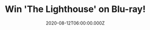 ---
campaign-uuid: "c-d9ec2eca-ca98-43f3-a782-0a630419abbf"
type: "Competition"
category: "Music"
date: "2020-08-12T06:00:00.000Z"
end-date: "2020-10-12T23:59:00.000Z"
disable-form: false
is_promoted: true
has_entry_page: true
title: "Win 'The Lighthouse' on Blu-ray!"
competition-description: "<p>From Robert Eggers, the visionary filmmaker behind the\
  \ modern horror masterpiece 'The Witch', comes this hypnotic and hallucinatory tale\
  \ of two lighthouse keepers (Willem Dafoe and Robert Pattinson) on a remote and\
  \ mysterious New England island in the 1890s. We are giving away a copy of 'The\
  \ Lighthouse' on Blu-ray.</p>\n<p>Does it sound like the best plan for your weekend?\
  \ Click below and it could be yours.</p>\n"
hero-header: "Win 'The Lighthouse' on Blu-ray!"
terms-confirmation: "N/A"
banner-img: "https://assets.expresslyapp.com/asset-c79541a8-2b22-4cfa-aa02-1fbda94f9946.jpg"
logo-left-href: "http://club.expressly.io"
logo-left-image: "https://assets.expresslyapp.com/asset-b6af6d3e-830f-4c65-a19c-b50644ff99eb.jpg"
logo-left-title: "Expressly club"
bg-image-hero: "https://assets.expresslyapp.com/asset-0d09647b-b207-4a1f-9a92-84bb29105c55.jpg"
bg-image-first: "https://assets.expresslyapp.com/asset-bd7d069e-3062-40a3-b390-d52460ed69c2.jpg"
section1-content: "<p>From Robert Eggers, the visionary filmmaker behind the modern\
  \ horror masterpiece The Witch, comes this hypnotic and hallucinatory tale of two\
  \ lighthouse keepers (Willem Dafoe and Robert Pattinson) on a remote and mysterious\
  \ New England island in the 1890s.</p>\n<p>As an approaching storm threatens to\
  \ sweep them from the rock and strange apparitions emerge from the fog, each man\
  \ begins to suspect that the other has become dangerously unmoored.</p>\n<p>Click\
  \ below and get ready to discover what's next.</p>\n"
entry-title: "Win 'The Lighthouse' on Blu-ray!"
entry-content: "<p>Enter the draw to win 'The Lighthouse' on Blu-ray by completing\
  \ the form below before 23:59 on the 12th of October 2020.</p>\n"
has-winner: false
prize-description: "'The Lighthouse' on Blu-ray!"
special-conditions: "Multiple entries are allowed up to one every day."
country-restrictions:
- "GB"
---